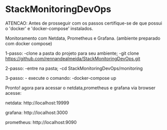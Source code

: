 # StackMonitoringDevOps
ATENCAO:
Antes de prosseguir com os passos certifique-se de que possui o 'docker' e 'docker-compose' instalados.

Monitoramento com Netdata, Prometheus e Grafana. (ambiente preparado com docker compose)

1-passo:
   -clone a pasta do projeto para seu ambiente;
     -git clone https://github.com/rennandealmeida/StackMonitoringDevOps.git

2-passo:
   -entre na pasta;
     -cd StackMonitoringDevOps/monitoring

3-passo:
    - execute o comando:
       -docker-compose up

Pronto!
agora para acessar o netdata,prometheus e grafana via browser acesse:

netdata:
http://localhost:19999

grafana:
http://localhost:3000

prometheus:
http://localhost:9090
